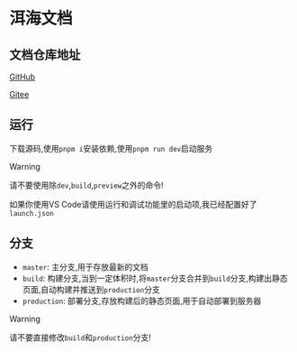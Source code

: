 # 洱海文档

## 文档仓库地址

[GitHub](//github.com/Erhai-lake/elake-docs)

[Gitee](//gitee.com/erhai-lake/elake-docs)

## 运行

下载源码,使用`pnpm i`安装依赖,使用`pnpm run dev`启动服务

> [!WARNING]
> 请不要使用除`dev`,`build`,`preview`之外的命令!
>
> 如果你使用VS Code请使用运行和调试功能里的启动项,我已经配置好了`launch.json`

## 分支

* `master`: 主分支,用于存放最新的文档
* `build`: 构建分支,当到一定体积时,将`master`分支合并到`build`分支,构建出静态页面,自动构建并推送到`production`分支
* `production`: 部署分支,存放构建后的静态页面,用于自动部署到服务器

> [!WARNING]
> 请不要直接修改`build`和`production`分支!

